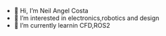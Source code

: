 - 👋 Hi, I’m Neil Angel Costa
- 👀 I’m interested in electronics,robotics and design
- 🌱 I’m currently learnin  CFD,ROS2


<!---
1340-blip/1340-blip is a ✨ special ✨ repository because its `README.md` (this file) appears on your GitHub profile.
You can click the Preview link to take a look at your changes.
--->
